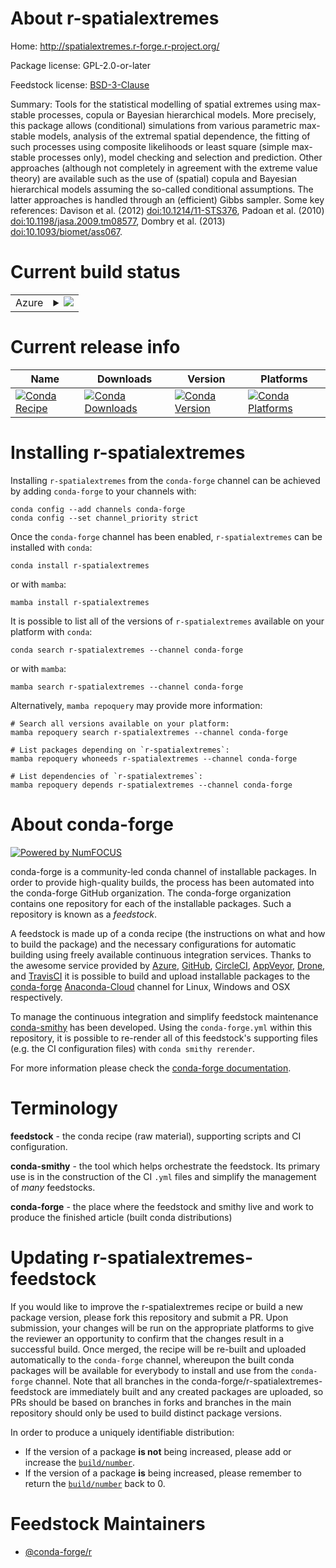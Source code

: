 About r-spatialextremes
=======================

Home: http://spatialextremes.r-forge.r-project.org/

Package license: GPL-2.0-or-later

Feedstock license: [BSD-3-Clause](https://github.com/conda-forge/r-spatialextremes-feedstock/blob/main/LICENSE.txt)

Summary: Tools for the statistical modelling of spatial extremes using max-stable processes, copula or Bayesian hierarchical models. More precisely, this package allows (conditional) simulations from various parametric max-stable models, analysis of the extremal spatial dependence, the fitting of such processes using composite likelihoods or least square (simple max-stable processes only), model checking and selection and prediction. Other approaches (although not completely in agreement with the extreme value theory) are available such as the use of (spatial) copula and Bayesian hierarchical models assuming the so-called conditional assumptions. The latter approaches is handled through an (efficient) Gibbs sampler. Some key references: Davison et al. (2012) <doi:10.1214/11-STS376>, Padoan et al. (2010) <doi:10.1198/jasa.2009.tm08577>, Dombry et al. (2013) <doi:10.1093/biomet/ass067>.

Current build status
====================


<table>
    
  <tr>
    <td>Azure</td>
    <td>
      <details>
        <summary>
          <a href="https://dev.azure.com/conda-forge/feedstock-builds/_build/latest?definitionId=1655&branchName=main">
            <img src="https://dev.azure.com/conda-forge/feedstock-builds/_apis/build/status/r-spatialextremes-feedstock?branchName=main">
          </a>
        </summary>
        <table>
          <thead><tr><th>Variant</th><th>Status</th></tr></thead>
          <tbody><tr>
              <td>linux_64_r_base4.0</td>
              <td>
                <a href="https://dev.azure.com/conda-forge/feedstock-builds/_build/latest?definitionId=1655&branchName=main">
                  <img src="https://dev.azure.com/conda-forge/feedstock-builds/_apis/build/status/r-spatialextremes-feedstock?branchName=main&jobName=linux&configuration=linux_64_r_base4.0" alt="variant">
                </a>
              </td>
            </tr><tr>
              <td>linux_64_r_base4.1</td>
              <td>
                <a href="https://dev.azure.com/conda-forge/feedstock-builds/_build/latest?definitionId=1655&branchName=main">
                  <img src="https://dev.azure.com/conda-forge/feedstock-builds/_apis/build/status/r-spatialextremes-feedstock?branchName=main&jobName=linux&configuration=linux_64_r_base4.1" alt="variant">
                </a>
              </td>
            </tr><tr>
              <td>osx_64_r_base4.0</td>
              <td>
                <a href="https://dev.azure.com/conda-forge/feedstock-builds/_build/latest?definitionId=1655&branchName=main">
                  <img src="https://dev.azure.com/conda-forge/feedstock-builds/_apis/build/status/r-spatialextremes-feedstock?branchName=main&jobName=osx&configuration=osx_64_r_base4.0" alt="variant">
                </a>
              </td>
            </tr><tr>
              <td>osx_64_r_base4.1</td>
              <td>
                <a href="https://dev.azure.com/conda-forge/feedstock-builds/_build/latest?definitionId=1655&branchName=main">
                  <img src="https://dev.azure.com/conda-forge/feedstock-builds/_apis/build/status/r-spatialextremes-feedstock?branchName=main&jobName=osx&configuration=osx_64_r_base4.1" alt="variant">
                </a>
              </td>
            </tr><tr>
              <td>win_64_r_base4.0</td>
              <td>
                <a href="https://dev.azure.com/conda-forge/feedstock-builds/_build/latest?definitionId=1655&branchName=main">
                  <img src="https://dev.azure.com/conda-forge/feedstock-builds/_apis/build/status/r-spatialextremes-feedstock?branchName=main&jobName=win&configuration=win_64_r_base4.0" alt="variant">
                </a>
              </td>
            </tr><tr>
              <td>win_64_r_base4.1</td>
              <td>
                <a href="https://dev.azure.com/conda-forge/feedstock-builds/_build/latest?definitionId=1655&branchName=main">
                  <img src="https://dev.azure.com/conda-forge/feedstock-builds/_apis/build/status/r-spatialextremes-feedstock?branchName=main&jobName=win&configuration=win_64_r_base4.1" alt="variant">
                </a>
              </td>
            </tr>
          </tbody>
        </table>
      </details>
    </td>
  </tr>
</table>

Current release info
====================

| Name | Downloads | Version | Platforms |
| --- | --- | --- | --- |
| [![Conda Recipe](https://img.shields.io/badge/recipe-r--spatialextremes-green.svg)](https://anaconda.org/conda-forge/r-spatialextremes) | [![Conda Downloads](https://img.shields.io/conda/dn/conda-forge/r-spatialextremes.svg)](https://anaconda.org/conda-forge/r-spatialextremes) | [![Conda Version](https://img.shields.io/conda/vn/conda-forge/r-spatialextremes.svg)](https://anaconda.org/conda-forge/r-spatialextremes) | [![Conda Platforms](https://img.shields.io/conda/pn/conda-forge/r-spatialextremes.svg)](https://anaconda.org/conda-forge/r-spatialextremes) |

Installing r-spatialextremes
============================

Installing `r-spatialextremes` from the `conda-forge` channel can be achieved by adding `conda-forge` to your channels with:

```
conda config --add channels conda-forge
conda config --set channel_priority strict
```

Once the `conda-forge` channel has been enabled, `r-spatialextremes` can be installed with `conda`:

```
conda install r-spatialextremes
```

or with `mamba`:

```
mamba install r-spatialextremes
```

It is possible to list all of the versions of `r-spatialextremes` available on your platform with `conda`:

```
conda search r-spatialextremes --channel conda-forge
```

or with `mamba`:

```
mamba search r-spatialextremes --channel conda-forge
```

Alternatively, `mamba repoquery` may provide more information:

```
# Search all versions available on your platform:
mamba repoquery search r-spatialextremes --channel conda-forge

# List packages depending on `r-spatialextremes`:
mamba repoquery whoneeds r-spatialextremes --channel conda-forge

# List dependencies of `r-spatialextremes`:
mamba repoquery depends r-spatialextremes --channel conda-forge
```


About conda-forge
=================

[![Powered by
NumFOCUS](https://img.shields.io/badge/powered%20by-NumFOCUS-orange.svg?style=flat&colorA=E1523D&colorB=007D8A)](https://numfocus.org)

conda-forge is a community-led conda channel of installable packages.
In order to provide high-quality builds, the process has been automated into the
conda-forge GitHub organization. The conda-forge organization contains one repository
for each of the installable packages. Such a repository is known as a *feedstock*.

A feedstock is made up of a conda recipe (the instructions on what and how to build
the package) and the necessary configurations for automatic building using freely
available continuous integration services. Thanks to the awesome service provided by
[Azure](https://azure.microsoft.com/en-us/services/devops/), [GitHub](https://github.com/),
[CircleCI](https://circleci.com/), [AppVeyor](https://www.appveyor.com/),
[Drone](https://cloud.drone.io/welcome), and [TravisCI](https://travis-ci.com/)
it is possible to build and upload installable packages to the
[conda-forge](https://anaconda.org/conda-forge) [Anaconda-Cloud](https://anaconda.org/)
channel for Linux, Windows and OSX respectively.

To manage the continuous integration and simplify feedstock maintenance
[conda-smithy](https://github.com/conda-forge/conda-smithy) has been developed.
Using the ``conda-forge.yml`` within this repository, it is possible to re-render all of
this feedstock's supporting files (e.g. the CI configuration files) with ``conda smithy rerender``.

For more information please check the [conda-forge documentation](https://conda-forge.org/docs/).

Terminology
===========

**feedstock** - the conda recipe (raw material), supporting scripts and CI configuration.

**conda-smithy** - the tool which helps orchestrate the feedstock.
                   Its primary use is in the construction of the CI ``.yml`` files
                   and simplify the management of *many* feedstocks.

**conda-forge** - the place where the feedstock and smithy live and work to
                  produce the finished article (built conda distributions)


Updating r-spatialextremes-feedstock
====================================

If you would like to improve the r-spatialextremes recipe or build a new
package version, please fork this repository and submit a PR. Upon submission,
your changes will be run on the appropriate platforms to give the reviewer an
opportunity to confirm that the changes result in a successful build. Once
merged, the recipe will be re-built and uploaded automatically to the
`conda-forge` channel, whereupon the built conda packages will be available for
everybody to install and use from the `conda-forge` channel.
Note that all branches in the conda-forge/r-spatialextremes-feedstock are
immediately built and any created packages are uploaded, so PRs should be based
on branches in forks and branches in the main repository should only be used to
build distinct package versions.

In order to produce a uniquely identifiable distribution:
 * If the version of a package **is not** being increased, please add or increase
   the [``build/number``](https://docs.conda.io/projects/conda-build/en/latest/resources/define-metadata.html#build-number-and-string).
 * If the version of a package **is** being increased, please remember to return
   the [``build/number``](https://docs.conda.io/projects/conda-build/en/latest/resources/define-metadata.html#build-number-and-string)
   back to 0.

Feedstock Maintainers
=====================

* [@conda-forge/r](https://github.com/conda-forge/r/)

